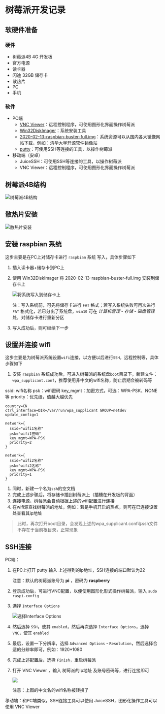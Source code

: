 # 树莓派开发记录

## 软硬件准备

### 硬件

* 树莓派4B 4G 开发板
* 官方电源
* 读卡器
* 闪迪 32GB 储存卡
* 散热片
* PC
* 手机

### 软件

* PC端
  * [VNC Viewer](https://www.realvnc.com/en/connect/download/viewer/)：远程控制程序，可使用图形化界面操作树莓派
  * [Win32DiskImager](https://win32diskimager.download/download-win32-disk-imager/)：系统安装工具
  * [2020-02-13-raspbian-buster-full.img](https://mirrors.tuna.tsinghua.edu.cn/raspberry-pi-os-images/raspbian_full/images/raspbian_full-2020-02-14/2020-02-13-raspbian-buster-full.zip)：系统资源可以从国内各大镜像网站下载，例如：清华大学开源软件镜像站
  * [putty](https://www.chiark.greenend.org.uk/~sgtatham/putty/latest.html)：可使用SSH等连接的工具，以操作树莓派
* 移动端（安卓）
  * JuiceSSH：可使用SSH等连接的工具，以操作树莓派
  * VNC Viewer：远程控制程序，可使用图形化界面操作树莓派

## 树莓派4B结构

![&#x6811;&#x8393;&#x6D3E;4B&#x7ED3;&#x6784;](../.gitbook/assets/2021-04-24-18-14-07.png)

## 散热片安装

![&#x6563;&#x70ED;&#x7247;&#x5B89;&#x88C5;](../.gitbook/assets/2021-04-24-18-08-40.png)

## 安装 raspbian 系统

这步主要是在PC上对储存卡进行 `raspbian` 系统 写入，具体步骤如下

1. 插入读卡器+储存卡到PC上
2. 使用 Win32DiskImager 将 2020-02-13-raspbian-buster-full.img 安装到储存卡上

   ![&#x5C06;&#x7CFB;&#x7EDF;&#x5199;&#x5165;&#x5230;&#x50A8;&#x5B58;&#x5361;&#x4E0A;](../.gitbook/assets/2021-04-24-18-39-14.png)

   注：写入系统前，可先将储存卡进行 `FAT` 格式；若写入系统失败可再次进行 `FAT` 格式化，若已分出了系统盘，`win10` 可在 _计算机管理_ - _存储_ - _磁盘管理_ 处，对储存卡进行重新分区

3. 写入成功后，则可继续下一步

## 设置并连接 wifi

这步主要是为树莓派系统设置`wifi`连接，以方便以后进行`SSH`，远程控制等，具体步骤如下

1. 安装 `raspbian` 系统成功后，可进入树莓派的系统盘`boot`目录下，新建文件：`wpa_supplicant.conf`，推荐使用非中文的wifi名称，防止后期会被转码等

ssid: wifi名称 psk：wifi密码 key\_mgmt：加密方式，可选：WPA-PSK、NONE等 priority：优先级，值越大越优先

```text
country=CN
ctrl_interface=DIR=/var/run/wpa_supplicant GROUP=netdev
update_config=1

network={
  ssid="wifi1名称"
  psk="wifi1密码"
  key_mgmt=WPA-PSK
  priority=2
}

network={
  ssid="wifi2名称"
  psk="wifi2名称"
  key_mgmt=WPA-PSK
  priority=1
}
```

1. 同时，新建一个名为`ssh`的空文档
2. 完成上述步骤后，将存储卡插到树莓派上（插槽在开发板的背面）
3. 连接电源，树莓派会自动根据上述的wifi配置进行连接
4. 在wifi源查找树莓派的地址，例如：若是手机开启的热点，则可在已连接设置处查看其ip地址

> 此时，再次打开boot目录，会发现上述的wpa\_supplicant.conf与ssh文件不存在于当前根目录，正常现象

## SSH连接

PC端：

1. 在PC上打开 putty 输入 上述得到的ip地址，SSH连接的端口默认为22

   注意：默认的树莓派账号为 **pi** ，密码为 **raspberry**

2. 登录成功后，可进行VNC配置，以便使用图形化形式操作树莓派，输入 `sudo raspi-config`
3. 选择 `Interface Options`

   ![&#x9009;&#x62E9;Interface Options](../.gitbook/assets/2021-04-24-19-06-08.png)

4. 然后选择 `SSH`，使其 `enabled`，然后再次选择 `Interface Options`，选择 `VNC`，使其 `enabled`
5. 最后，设置一下分辨率，选择 `Advanced Options` - `Resolution`，然后选择合适的分辨率即可，例如：1920\*1080
6. 完成上述配置后，选择 `Finish`，重启树莓派
7. 打开 VNC Viewer ，输入 树莓派的ip地址 及账号密码等，进行连接即可

   ![](../.gitbook/assets/2021-04-24-19-17-02.png)

   注意：上图的中文名的wifi名称被转换了

移动端：和PC端类似，SSH连接工具可以使用 JuiceSSH，图形化操作工具可以使用 VNC Viewer

